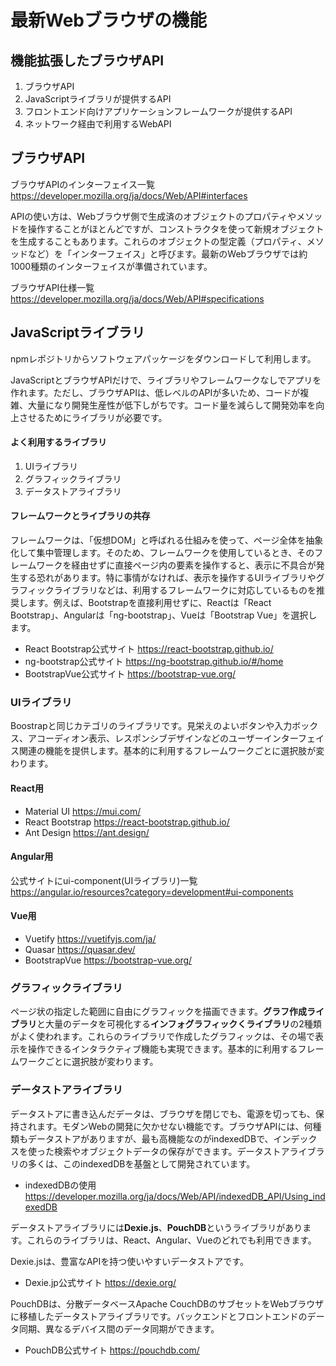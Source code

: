 最新Webブラウザの機能
==========================

機能拡張したブラウザAPI
-----------------------

1. ブラウザAPI
2. JavaScriptライブラリが提供するAPI
3. フロントエンド向けアプリケーションフレームワークが提供するAPI
4. ネットワーク経由で利用するWebAPI

ブラウザAPI
----------------

ブラウザAPIのインターフェイス一覧  
https://developer.mozilla.org/ja/docs/Web/API#interfaces

APIの使い方は、Webブラウザ側で生成済のオブジェクトのプロパティやメソッドを操作することがほとんどですが、コンストラクタを使って新規オブジェクトを生成することもあります。これらのオブジェクトの型定義（プロパティ、メソッドなど）を「インターフェイス」と呼びます。最新のWebブラウザでは約1000種類のインターフェイスが準備されています。

ブラウザAPI仕様一覧  
https://developer.mozilla.org/ja/docs/Web/API#specifications


JavaScriptライブラリ
-------------------------

npmレポジトリからソフトウェアパッケージをダウンロードして利用します。

JavaScriptとブラウザAPIだけで、ライブラリやフレームワークなしでアプリを作れます。ただし、ブラウザAPIは、低レベルのAPIが多いため、コードが複雑、大量になり開発生産性が低下しがちです。コード量を減らして開発効率を向上させるためにライブラリが必要です。

#### よく利用するライブラリ
1. UIライブラリ
2. グラフィックライブラリ
3. データストアライブラリ

#### フレームワークとライブラリの共存
フレームワークは、「仮想DOM」と呼ばれる仕組みを使って、ページ全体を抽象化して集中管理します。そのため、フレームワークを使用しているとき、そのフレームワークを経由せずに直接ページ内の要素を操作すると、表示に不具合が発生する恐れがあります。特に事情がなければ、表示を操作するUIライブラリやグラフィックライブラリなどは、利用するフレームワークに対応しているものを推奨します。例えば、Bootstrapを直接利用せずに、Reactは「React Bootstrap」、Angularは「ng-bootstrap」、Vueは「Bootstrap Vue」を選択します。

* React Bootstrap公式サイト  https://react-bootstrap.github.io/
* ng-bootstrap公式サイト  https://ng-bootstrap.github.io/#/home
* BootstrapVue公式サイト  https://bootstrap-vue.org/

### UIライブラリ

Boostrapと同じカテゴリのライブラリです。見栄えのよいボタンや入力ボックス、アコーディオン表示、レスポンシブデザインなどのユーザーインターフェイス関連の機能を提供します。基本的に利用するフレームワークごとに選択肢が変わります。

#### React用

* Material UI  https://mui.com/
* React Bootstrap  https://react-bootstrap.github.io/
* Ant Design  https://ant.design/

#### Angular用

公式サイトにui-component(UIライブラリ)一覧  
https://angular.io/resources?category=development#ui-components

#### Vue用

* Vuetify  https://vuetifyjs.com/ja/
* Quasar  https://quasar.dev/
* BootstrapVue  https://bootstrap-vue.org/


### グラフィックライブラリ

ページ状の指定した範囲に自由にグラフィックを描画できます。**グラフ作成ライブラリ**と大量のデータを可視化する**インフォグラフィックくライブラリ**の2種類がよく使われます。これらのライブラリで作成したグラフィックは、その場で表示を操作できるインタラクティブ機能も実現できます。基本的に利用するフレームワークごとに選択肢が変わります。

### データストアライブラリ

データストアに書き込んだデータは、ブラウザを閉じでも、電源を切っても、保持されます。モダンWebの開発に欠かせない機能です。ブラウザAPIには、何種類もデータストアがありますが、最も高機能なのがindexedDBで、インデックスを使った検索やオブジェクトデータの保存ができます。データストアライブラリの多くは、このindexedDBを基盤として開発されています。

* indexedDBの使用  
https://developer.mozilla.org/ja/docs/Web/API/indexedDB_API/Using_indexedDB

データストアライブラリには**Dexie.js**、**PouchDB**というライブラリがあります。これらのライブラリは、React、Angular、Vueのどれでも利用できます。

Dexie.jsは、豊富なAPIを持つ使いやすいデータストアです。
* Dexie.jp公式サイト  https://dexie.org/

PouchDBは、分散データベースApache CouchDBのサブセットをWebブラウザに移植したデータストアライブラリです。バックエンドとフロントエンドのデータ同期、異なるデバイス間のデータ同期ができます。
* PouchDB公式サイト  https://pouchdb.com/











